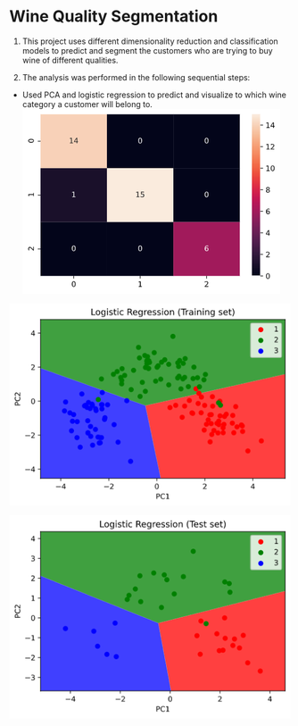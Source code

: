 # Wine Quality Segmentation

1. This project uses different dimensionality reduction and classification models to predict and segment the customers who are trying to buy wine of different qualities.

2. The analysis was performed in the following sequential steps:

* Used PCA and logistic regression to predict and visualize to which wine category a customer will belong to.
![](images/pca_cm.png)

![](images/pca_training.png)

![](images/pca_testing.png)
